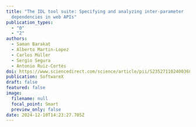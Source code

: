 ```yaml
---
title: "The IDL tool suite: Specifying and analyzing inter-parameter
  dependencies in web APIs"
publication_types:
  - "0"
  - "2"
authors:
  - Saman Barakat
  - Alberto Martin-Lopez
  - Carlos Müller
  - Sergio Segura
  - Antonio Ruiz-Cortés
doi: https://www.sciencedirect.com/science/article/pii/S2352711024003686
publication: SoftwareX
draft: false
featured: false
image:
  filename: null
  focal_point: Smart
  preview_only: false
date: 2024-12-10T14:23:27.705Z
---
```

